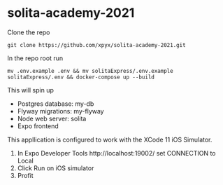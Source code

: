 # solita-academy-2021

Clone the repo

`git clone https://github.com/xpyx/solita-academy-2021.git`

In the repo root run 

`mv .env.example .env && mv solitaExpress/.env.example solitaExpress/.env && docker-compose up --build`

This will spin up

- Postgres database: my-db
- Flyway migrations: my-flyway
- Node web server: solita
- Expo frontend

This appllication is configured to work with the XCode 11 iOS Simulator.

1. In Expo Developer Tools http://localhost:19002/ set CONNECTION to Local
2. Click Run on iOS simulator
3. Profit